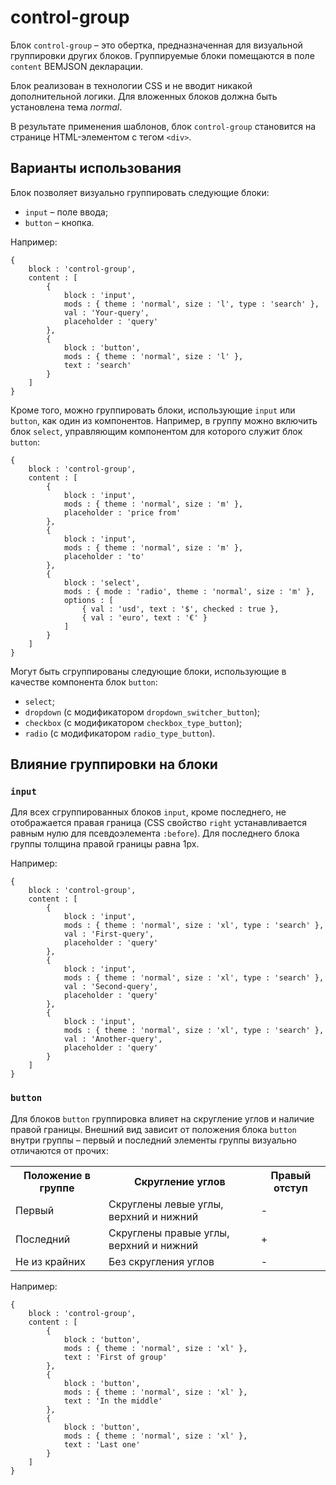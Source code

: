 # control-group

Блок `control-group` – это обертка, предназначенная для визуальной группировки других блоков. Группируемые блоки помещаются в поле `content` BEMJSON декларации.

Блок реализован в технологии CSS и не вводит никакой дополнительной логики. Для вложенных блоков должна быть установлена тема *normal*.

В результате применения шаблонов, блок `control-group` становится на странице HTML-элементом с тегом `<div>`.


## Варианты использования

Блок позволяет визуально группировать следующие блоки:

* `input` – поле ввода;
* `button` – кнопка.

Например:

```bemjson
{
    block : 'control-group',
    content : [
        {
            block : 'input',
            mods : { theme : 'normal', size : 'l', type : 'search' },
            val : 'Your-query',
            placeholder : 'query'
        },
        {
            block : 'button',
            mods : { theme : 'normal', size : 'l' },
            text : 'search'
        }
    ]
}
```


Кроме того, можно группировать блоки, использующие `input` или `button`, как один из компонентов. Например, в группу можно включить блок `select`, управляющим компонентом для которого служит блок `button`: 

```bemjson
{
    block : 'control-group',
    content : [
        {
            block : 'input',
            mods : { theme : 'normal', size : 'm' },
            placeholder : 'price from'
        },
        {
            block : 'input',
            mods : { theme : 'normal', size : 'm' },
            placeholder : 'to'
        },
        {
            block : 'select',
            mods : { mode : 'radio', theme : 'normal', size : 'm' },
            options : [
                { val : 'usd', text : '$', checked : true },
                { val : 'euro', text : '€' }
            ]
        }
    ]
}
```

Могут быть сгруппированы следующие блоки, использующие в качестве компонента блок `button`:

* `select`;
* `dropdown` (с модификатором `dropdown_switcher_button`);
* `checkbox` (с модификатором `checkbox_type_button`);
* `radio` (с модификатором `radio_type_button`).


## Влияние группировки на блоки

### `input`

Для всех сгруппированных блоков `input`, кроме последнего, не отображается правая граница (CSS свойство `right` устанавливается равным нулю для псевдоэлемента `:before`). Для последнего блока группы толщина правой границы равна 1px.

Например:

```bemjson
{
    block : 'control-group',
    content : [
        {
            block : 'input',
            mods : { theme : 'normal', size : 'xl', type : 'search' },
            val : 'First-query',
            placeholder : 'query'
        },
        {
            block : 'input',
            mods : { theme : 'normal', size : 'xl', type : 'search' },
            val : 'Second-query',
            placeholder : 'query'
        },
        {
            block : 'input',
            mods : { theme : 'normal', size : 'xl', type : 'search' },
            val : 'Another-query',
            placeholder : 'query'
        }        
    ]
}
```


### `button`

Для блоков `button` группировка влияет на скругление углов и наличие правой границы. Внешний вид зависит от положения блока `button` внутри группы – первый и последний элементы группы визуально отличаются от прочих:

<table>
    <tr>
        <th>Положение в группе</th>
        <th>Скругление углов</th>
        <th>Правый отступ</th>
    </tr>
    <tr>
        <td>Первый</td>
        <td>Скруглены левые углы, верхний и нижний</td>
        <td>-</td>
    </tr>
    <tr>
        <td>Последний</td>
        <td>Скруглены правые углы, верхний и нижний</td>
        <td>+</td>
    </tr>
    <tr>
        <td>Не из крайних</td>
        <td>Без скругления углов</td>
        <td>-</td>
    </tr>    
</table>

Например:

```bemjson
{
    block : 'control-group',
    content : [
        {
            block : 'button',
            mods : { theme : 'normal', size : 'xl' },
            text : 'First of group'
        },
        {
            block : 'button',
            mods : { theme : 'normal', size : 'xl' },
            text : 'In the middle'
        },
        {
            block : 'button',
            mods : { theme : 'normal', size : 'xl' },
            text : 'Last one'
        }
    ]
}
```
